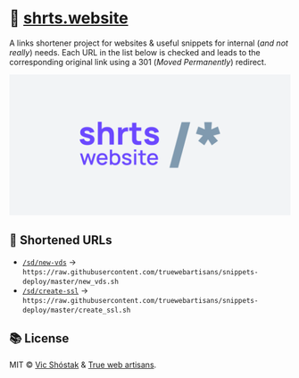 # 🔗 [shrts.website](https://shrts.website/)

A links shortener project for websites & useful snippets for internal (_and not really_) needs. Each URL in the list below is checked and leads to the corresponding original link using a 301 (_Moved Permanently_) redirect.

![shrts website](.github/gh-cover.png)

## 📌 Shortened URLs

- [`/sd/new-vds`](https://shrts.website/sd/new-vds) → `https://raw.githubusercontent.com/truewebartisans/snippets-deploy/master/new_vds.sh`
- [`/sd/create-ssl`](https://shrts.website/sd/create-ssl) → `https://raw.githubusercontent.com/truewebartisans/snippets-deploy/master/create_ssl.sh`

## 📚 License

MIT &copy; [Vic Shóstak](https://github.com/koddr) & [True web artisans](https://1wa.co/).
